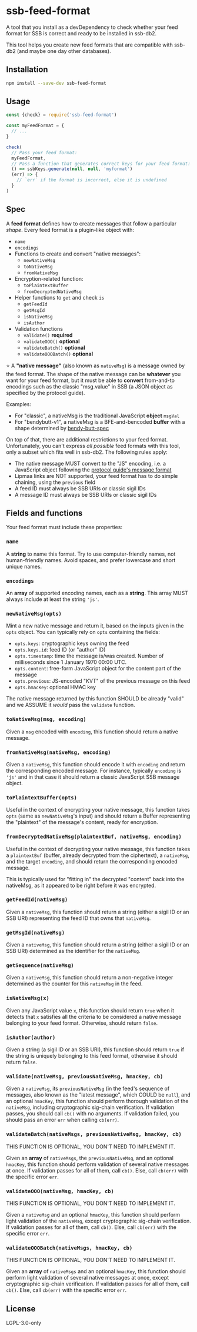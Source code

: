 <!--
SPDX-FileCopyrightText: 2022 Andre 'Staltz' Medeiros <contact@staltz.com>

SPDX-License-Identifier: CC0-1.0
-->

# ssb-feed-format

A tool that you install as a devDependency to check whether your feed format for
SSB is correct and ready to be installed in ssb-db2.

This tool helps you create new feed formats that are compatible with ssb-db2 (and maybe one day other databases).

## Installation

```bash
npm install --save-dev ssb-feed-format
```

## Usage

```js
const {check} = require('ssb-feed-format')

const myFeedFormat = {
  // ...
}

check(
  // Pass your feed format:
  myFeedFormat,
  // Pass a function that generates correct keys for your feed format:
  () => ssbKeys.generate(null, null, 'myformat')
  (err) => {
    // `err` if the format is incorrect, else it is undefined
  }
)
```

## Spec

A **feed format** defines how to create messages that follow a particular *shape*. Every feed format is a plugin-like object with:

- `name`
- `encodings`
- Functions to create and convert "native messages":
  - `newNativeMsg`
  - `toNativeMsg`
  - `fromNativeMsg`
- Encryption-related function:
  - `toPlaintextBuffer`
  - `fromDecryptedNativeMsg`
- Helper functions to `get` and check `is`
  - `getFeedId`
  - `getMsgId`
  - `isNativeMsg`
  - `isAuthor`
- Validation functions
  - `validate()` **required**
  - `validateOOO()` **optional**
  - `validateBatch()` **optional**
  - `validateOOOBatch()` **optional**

:star: A **"native message"** (also known as `nativeMsg`) is a message owned by the feed format. The shape of the native message can be **whatever** you want for your feed format, but it must be able to **convert** from-and-to encodings such as the classic "msg.value" in SSB (a JSON object as specified by the protocol guide).

Examples:

- For "classic", a nativeMsg is the traditional JavaScript **object** `msgVal`
- For "bendybutt-v1", a nativeMsg is a BFE-and-bencoded **buffer** with a shape determined by [bendy-butt-spec](https://github.com/ssb-ngi-pointer/bendy-butt-spec)

On top of that, there are additional restrictions to your feed format. Unfortunately, you can't express *all possible* feed formats with this tool, only a subset which fits well in ssb-db2. The following rules apply:

- The native message MUST convert to the "JS" encoding, i.e. a JavaScript object following the [protocol guide's message format](https://ssbc.github.io/scuttlebutt-protocol-guide/#message-format)
- Lipmaa links are NOT supported, your feed format has to do simple chaining, using the `previous` field
- A feed ID must always be SSB URIs or classic sigil IDs
- A message ID must always be SSB URIs or classic sigil IDs

## Fields and functions

Your feed format must include these properties:

### `name`

A **string** to name this format. Try to use computer-friendly names, not human-friendly names. Avoid spaces, and prefer lowercase and short unique names.

### `encodings`

An **array** of supported encoding names, each as a **string**. This array MUST
always include at least the string `'js'`.

### `newNativeMsg(opts)`

Mint a new native message and return it, based on the inputs given in the `opts` object. You can typically rely on `opts` containing the fields:

- `opts.keys`: cryptographic keys owning the feed
- `opts.keys.id`: feed ID (or "author" ID)
- `opts.timestamp`: time the message is/was created. Number of milliseconds since 1 January 1970 00:00 UTC.
- `opts.content`: free-form JavaScript object for the content part of the message
- `opts.previous`: JS-encoded "KVT" of the previous message on this feed
- `opts.hmacKey`: optional HMAC key

The native message returned by this function SHOULD be already "valid" and we ASSUME it *would* pass the `validate` function.

### `toNativeMsg(msg, encoding)`

Given a `msg` encoded with `encoding`, this function should return a native message.

### `fromNativeMsg(nativeMsg, encoding)`

Given a `nativeMsg`, this function should encode it with `encoding` and return the corresponding encoded message. For instance, typically `encoding` is `'js'` and in that case it should return a classic JavaScript SSB message object.

### `toPlaintextBuffer(opts)`

Useful in the context of encrypting your native message, this function takes `opts` (same as `newNativeMsg`'s input) and should return a Buffer representing the "plaintext" of the message's content, ready for encryption.

### `fromDecryptedNativeMsg(plaintextBuf, nativeMsg, encoding)`

Useful in the context of decrypting your native message, this function takes a
`plaintextBuf` (buffer, already decrypted from the ciphertext), a `nativeMsg`, and the target `encoding`, and should return the corresponding encoded message.

This is typically used for "fitting in" the decrypted "content" back into the nativeMsg, as it appeared to be right before it was encrypted.

### `getFeedId(nativeMsg)`

Given a `nativeMsg`, this function should return a string (either a sigil ID or an SSB URI) representing the feed ID that owns that `nativeMsg`.

### `getMsgId(nativeMsg)`

Given a `nativeMsg`, this function should return a string (either a sigil ID or an SSB URI) determined as the identifier for the `nativeMsg`.

### `getSequence(nativeMsg)`

Given a `nativeMsg`, this function should return a non-negative integer determined as the counter for this `nativeMsg` in the feed.

### `isNativeMsg(x)`

Given any JavaScript value `x`, this function should return `true` when it detects that `x` satisfies all the criteria to be considered a native message belonging to your feed format. Otherwise, should return `false`.

### `isAuthor(author)`

Given a string (a sigil ID or an SSB URI), this function should return `true` if the string is uniquely belonging to this feed format, otherwise it should return `false`.

### `validate(nativeMsg, previousNativeMsg, hmacKey, cb)`

Given a `nativeMsg`, its `previousNativeMsg` (in the feed's sequence of messages, also known as the "latest message", which COULD be `null`), and an optional `hmacKey`, this function should perform thorough validation of the `nativeMsg`, including cryptographic sig-chain verification. If validation passes, you should call `cb()` with no arguments. If validation failed, you should pass an error `err` when calling `cb(err)`.

### `validateBatch(nativeMsgs, previousNativeMsg, hmacKey, cb)`

THIS FUNCTION IS OPTIONAL, YOU DON'T NEED TO IMPLEMENT IT.

Given an **array** of `nativeMsgs`, the `previousNativeMsg`, and an optional `hmacKey`, this function should perform validation of several native messages at once. If validation passes for all of them, call `cb()`. Else, call `cb(err)` with the specific error `err`.

### `validateOOO(nativeMsg, hmacKey, cb)`

THIS FUNCTION IS OPTIONAL, YOU DON'T NEED TO IMPLEMENT IT.

Given a `nativeMsg` and an optional `hmacKey`, this function should perform light validation of the `nativeMsg`, except cryptographic sig-chain verification. If validation passes for all of them, call `cb()`. Else, call `cb(err)` with the specific error `err`.

### `validateOOOBatch(nativeMsgs, hmacKey, cb)`

THIS FUNCTION IS OPTIONAL, YOU DON'T NEED TO IMPLEMENT IT.

Given an **array** of `nativeMsgs` and an optional `hmacKey`, this function should perform light validation of several native messages at once, except cryptographic sig-chain verification. If validation passes for all of them, call `cb()`. Else, call `cb(err)` with the specific error `err`.

## License

LGPL-3.0-only